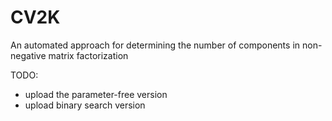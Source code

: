 # CV2K
An automated approach for determining the number of components in non-negative matrix factorization

TODO:
- upload the parameter-free version
- upload binary search version
